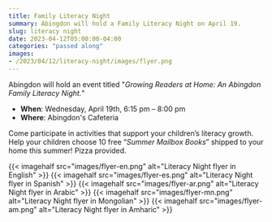 ```yaml
---
title: Family Literacy Night
summary: Abingdon will hold a Family Literacy Night on April 19.
slug: literacy night
date: 2023-04-12T05:00:00-04:00
categories: "passed along"
images: 
- /2023/04/12/literacy-night/images/flyer.png
---
```


Abingdon will hold an event titled "*Growing Readers at Home: An Abingdon Family Literacy Night.*"

- **When**: Wednesday, April 19th, 6:15 pm – 8:00 pm
- **Where**: Abingdon's Cafeteria

Come participate in activities that support your children’s literacy growth. Help your children choose 10 free “*Summer Mailbox Books*” shipped to your home this summer! Pizza provided.

{{< imagehalf src="images/flyer-en.png" alt="Literacy Night flyer in English" >}}
{{< imagehalf src="images/flyer-es.png" alt="Literacy Night flyer in Spanish" >}}
{{< imagehalf src="images/flyer-ar.png" alt="Literacy Night flyer in Arabic" >}}
{{< imagehalf src="images/flyer-mn.png" alt="Literacy Night flyer in Mongolian" >}}
{{< imagehalf src="images/flyer-am.png" alt="Literacy Night flyer in Amharic" >}}